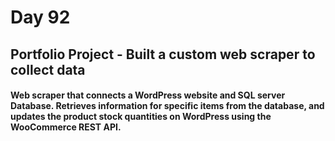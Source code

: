 # Day 92
## Portfolio Project - Built a custom web scraper to collect data

#### Web scraper that connects a WordPress website and SQL server Database. Retrieves information for specific items from the database, and updates the product stock quantities on WordPress using the WooCommerce REST API.
